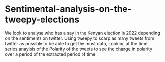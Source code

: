 # Sentimental-analysis-on-the-tweepy-elections


We look to analyse who has a say in the Kenyan election in 2022 depending on the sentiments on twitter. Using tweepy to scarp as many tweets from twitter as possible to be able to get the most data,
Looking at the time series anaylsis of the Polarity of the tweets to see the change in polarity over a period of the extracted period of time
